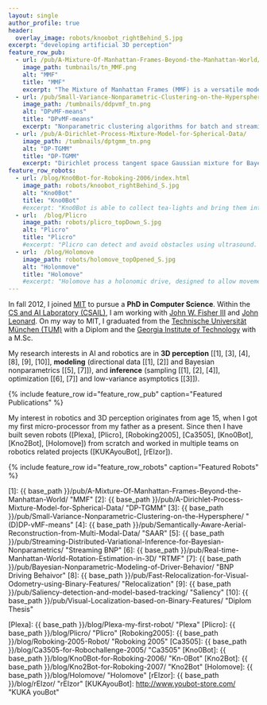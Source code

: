 ```yaml
---
layout: single
author_profile: true
header:
  overlay_image: robots/knoobot_rightBehind_S.jpg
excerpt: "developing artificial 3D perception"
feature_row_pub:
  - url: /pub/A-Mixture-Of-Manhattan-Frames-Beyond-the-Manhattan-World/
    image_path: tumbnails/tn_MMF.png
    alt: "MMF"
    title: "MMF"
    excerpt: "The Mixture of Manhattan Frames (MMF) is a versatile model to capture man-made environments."
  - url: /pub/Small-Variance-Nonparametric-Clustering-on-the-Hypersphere/
    image_path: /tumbnails/ddpvmf_tn.png
    alt: "DPvMF-means"
    title: "DPvMF-means"
    excerpt: "Nonparametric clustering algorithms for batch and streaming directional data. GPU-enabled fast inference."
  - url: /pub/A-Dirichlet-Process-Mixture-Model-for-Spherical-Data/
    image_path: /tumbnails/dptgmm_tn.png
    alt: "DP-TGMM"
    title: "DP-TGMM"
    excerpt: "Dirichlet process tangent space Gaussian mixture for Bayesian nonparametric inference on directional data."
feature_row_robots:
  - url: /blog/Kno0Bot-for-Roboking-2006/index.html
    image_path: robots/knoobot_rightBehind_S.jpg
    alt: "Kno0Bot"
    title: "Kno0Bot"
    #excerpt: "Kno0Bot is able to collect tea-lights and bring them into its home base as well as to follow lines."
  - url:  /blog/Plicro
    image_path: robots/plicro_topDown_S.jpg
    alt: "Plicro"
    title: "Plicro"
    #excerpt: "Plicro can detect and avoid obstacles using ultrasound. This was my second robot."
  - url:  /blog/Holomove
    image_path: robots/holomove_topOpened_S.jpg
    alt: "Holonmove"
    title: "Holomove"
    #excerpt: "Holomove has a holonomic drive, designed to allow movement in any direction without having to rotate."
---
```

In fall 2012, I joined [MIT](http://www.mit.edu/) to pursue a **PhD in
Computer Science**. Within the [CS and AI Laboratory (CSAIL)](http://www.csail.mit.edu/), I am
working with [John W. Fisher III](http://people.csail.mit.edu/fisher/)
and [John Leonard](http://groups.csail.mit.edu/marine/wiki/index.php?title=Main_Page#Prof_John_J_Leonard).
On my way to MIT, I graduated from the [Technische Universität München (TUM)](http://www.tum.de) with a Diplom and the [Georgia Institute of Technology](http://www.gatech.edu/) with a
M.Sc. 

[comment]: <> (I am very grateful for the many friends, advisors and my family which support me on this journey.)
[comment]: <> (### developing artificial 3D perception)

My research interests in AI and robotics are in **3D perception** [[1], [3], [4], [8], [9], [10]], 
**modeling** (directional data [[1], [2]] and Bayesian nonparametrics [[5], [7]]), 
and **inference** (sampling [[1], [2], [4]], optimization [[6], [7]] 
and low-variance asymptotics [[3]]).

{% include feature_row id="feature_row_pub" caption="Featured Publications" %}

My interest in robotics and 3D perception originates from age 15, when
I got my first micro-processor from my father as a present. Since then
I have built seven robots ([Plexa], [Plicro], [Roboking2005], [Ca3505],
[Kno0Bot], [Kno2Bot], [Holomove]) from scratch and worked in multiple teams on
robotics related projects ([KUKAyouBot], [rEIzor]). 

{% include feature_row id="feature_row_robots" caption="Featured Robots" %}


[1]: {{ base_path }}/pub/A-Mixture-Of-Manhattan-Frames-Beyond-the-Manhattan-World/ "MMF"
[2]: {{ base_path }}/pub/A-Dirichlet-Process-Mixture-Model-for-Spherical-Data/ "DP-TGMM"
[3]: {{ base_path }}/pub/Small-Variance-Nonparametric-Clustering-on-the-Hypersphere/ "(D)DP-vMF-means"
[4]: {{ base_path }}/pub/Semantically-Aware-Aerial-Reconstruction-from-Multi-Modal-Data/ "SAAR"
[5]: {{ base_path }}/pub/Streaming-Distributed-Variational-Inference-for-Bayesian-Nonparametrics/ "Streaming BNP"
[6]: {{ base_path }}/pub/Real-time-Manhattan-World-Rotation-Estimation-in-3D/ "RTMF"
[7]: {{ base_path }}/pub/Bayesian-Nonparametric-Modeling-of-Driver-Behavior/ "BNP Driving Behaivor"
[8]: {{ base_path }}/pub/Fast-Relocalization-for-Visual-Odometry-using-Binary-Features/ "Relocalization"
[9]: {{ base_path }}/pub/Saliency-detection-and-model-based-tracking/ "Saliency"
[10]: {{ base_path }}/pub/Visual-Localization-based-on-Binary-Features/ "Diplom Thesis"


[Plexa]: {{ base_path }}/blog/Plexa-my-first-robot/ "Plexa"
[Plicro]: {{ base_path }}/blog/Plicro/ "Plicro"
[Roboking2005]: {{ base_path }}/blog/Roboking-2005-Robot/ "Roboking 2005"
[Ca3505]: {{ base_path }}/blog/Ca3505-for-Robochallenge-2005/ "Ca3505"
[Kno0Bot]: {{ base_path }}/blog/Kno0Bot-for-Roboking-2006/ "Kn-0Bot"
[Kno2Bot]: {{ base_path }}/blog/Kno2Bot-for-Roboking-2007/ "Kno2Bot"
[Holomove]: {{ base_path }}/blog/Holomove/ "Holomove"
[rEIzor]: {{ base_path }}/blog/rEIzor/ "rEIzor"
[KUKAyouBot]: http://www.youbot-store.com/ "KUKA youBot"

